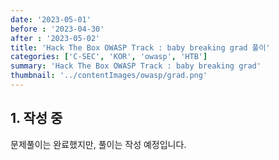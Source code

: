 ```yaml
---
date: '2023-05-01'
before : '2023-04-30'
after : '2023-05-02'
title: 'Hack The Box OWASP Track : baby breaking grad 풀이'
categories: ['C-SEC', 'KOR', 'owasp', 'HTB']
summary: 'Hack The Box OWASP Track : baby breaking grad'
thumbnail: '../contentImages/owasp/grad.png'
---
```


## 1. 작성 중

문제풀이는 완료했지만, 풀이는 작성 예정입니다.